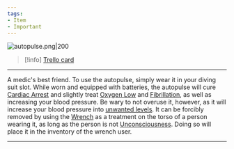 ```yaml
---
tags:
- Item
- Important
---
```


![autopulse.png\|200](/Items/AutoPulse%20-%20Attachments/6718845db30472d958dd7be7.png)

> [!info] [Trello card](https://trello.com/c/KctxwB8N/73-autopulse)

---

A medic's best friend. To use the autopulse, simply wear it in your diving suit slot. While worn and equipped with batteries, the autopulse will cure [Cardiac Arrest](../Heart/Cardiac%20Arrest.md) and slightly treat [Oxygen Low](../Lungs/Oxygen%20Low.md) and [Fibrillation](../Heart/Fibrillation.md), as well as increasing your blood pressure. Be wary to not overuse it, however, as it will increase your blood pressure into [unwanted levels](../Blood/Hypertension.md). It can be forcibly removed by using the [Wrench](Wrench.md) as a treatment on the torso of a person wearing it, as long as the person is not [Unconsciousness](../Head_Brain/Unconsciousness.md). Doing so will place it in the inventory of the wrench user.

---

